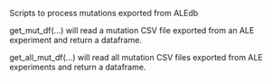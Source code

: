 Scripts to process mutations exported from ALEdb

get_mut_df(...) will read a mutation CSV file exported from an ALE experiment and return a dataframe.

get_all_mut_df(...) will read all mutation CSV files exported from ALE experiments and return a dataframe.
